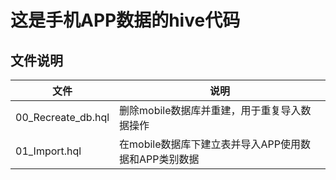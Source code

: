 # 这是手机APP数据的hive代码

## 文件说明
|文件|说明|
|---|---|
|00_Recreate_db.hql|删除mobile数据库并重建，用于重复导入数据操作|
|01_Import.hql|在mobile数据库下建立表并导入APP使用数据和APP类别数据|
